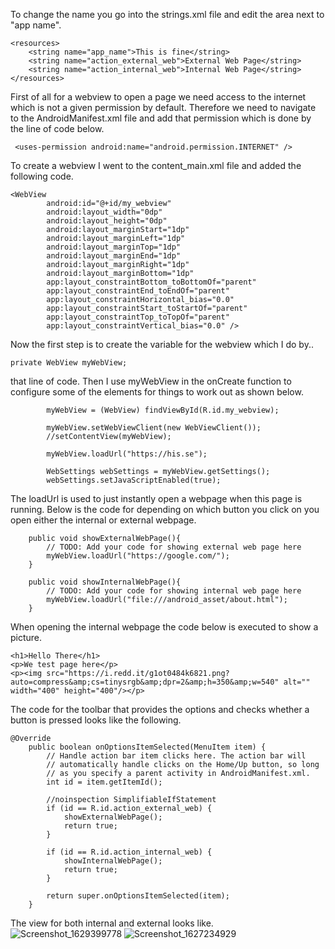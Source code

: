 To change the name you go into the strings.xml file and edit the area next to "app name".
```
<resources>
    <string name="app_name">This is fine</string>
    <string name="action_external_web">External Web Page</string>
    <string name="action_internal_web">Internal Web Page</string>
</resources>
```

First of all for a webview to open a page we need access to the internet which is not a given permission by default. Therefore we need to navigate to the AndroidManifest.xml file and add that permission which is done by the line of code below.
```
 <uses-permission android:name="android.permission.INTERNET" />
```
To create a webview I went to the content_main.xml file and added the following code.
```
<WebView
        android:id="@+id/my_webview"
        android:layout_width="0dp"
        android:layout_height="0dp"
        android:layout_marginStart="1dp"
        android:layout_marginLeft="1dp"
        android:layout_marginTop="1dp"
        android:layout_marginEnd="1dp"
        android:layout_marginRight="1dp"
        android:layout_marginBottom="1dp"
        app:layout_constraintBottom_toBottomOf="parent"
        app:layout_constraintEnd_toEndOf="parent"
        app:layout_constraintHorizontal_bias="0.0"
        app:layout_constraintStart_toStartOf="parent"
        app:layout_constraintTop_toTopOf="parent"
        app:layout_constraintVertical_bias="0.0" />
 ```
 Now the first step is to create the variable for the webview which I do by..
```
private WebView myWebView;
```
that line of code. Then I use myWebView in the onCreate function to configure some of the elements for things to work out as shown below.
```
        myWebView = (WebView) findViewById(R.id.my_webview);

        myWebView.setWebViewClient(new WebViewClient());
        //setContentView(myWebView);

        myWebView.loadUrl("https://his.se");
        
        WebSettings webSettings = myWebView.getSettings();
        webSettings.setJavaScriptEnabled(true);
```
The loadUrl is used to just instantly open a webpage when this page is running.
Below is the code for depending on which button you click on you open either the internal or external webpage.
```
    public void showExternalWebPage(){
        // TODO: Add your code for showing external web page here
        myWebView.loadUrl("https://google.com/");
    }

    public void showInternalWebPage(){
        // TODO: Add your code for showing internal web page here
        myWebView.loadUrl("file:///android_asset/about.html");
    }
```
When opening the internal webpage the code below is executed to show a picture.
```
<h1>Hello There</h1>
<p>We test page here</p>
<p><img src="https://i.redd.it/g1ot0484k6821.png?auto=compress&amp;cs=tinysrgb&amp;dpr=2&amp;h=350&amp;w=540" alt="" width="400" height="400"/></p>
```
The code for the toolbar that provides the options and checks whether a button is pressed looks like the following.
```
@Override
    public boolean onOptionsItemSelected(MenuItem item) {
        // Handle action bar item clicks here. The action bar will
        // automatically handle clicks on the Home/Up button, so long
        // as you specify a parent activity in AndroidManifest.xml.
        int id = item.getItemId();

        //noinspection SimplifiableIfStatement
        if (id == R.id.action_external_web) {
            showExternalWebPage();
            return true;
        }

        if (id == R.id.action_internal_web) {
            showInternalWebPage();
            return true;
        }

        return super.onOptionsItemSelected(item);
    }
```
The view for both internal and external looks like.
![Screenshot_1629399778](https://user-images.githubusercontent.com/62877630/130135332-40a81e43-d27d-42ef-aef5-6e9b826978d4.png)
![Screenshot_1627234929](https://user-images.githubusercontent.com/62877630/130135377-f4d12314-f7e6-4102-a2c2-fb9eb9602fd8.png)

